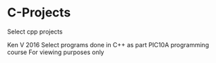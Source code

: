 # C-Projects
Select cpp projects

Ken V 2016
Select programs done in C++ as part PIC10A programming course
For viewing purposes only

